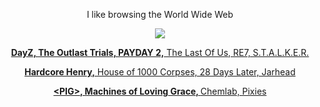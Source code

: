 <p align="center"> I like browsing the World Wide Web
<p align="center"> <a href="https://praisethelard.neocities.org/"><img src="https://github.com/PRAISETHELARD/PRAISETHELARD/blob/main/IMG_3468.gif">
<p align="center"> <b>DayZ, The Outlast Trials, PAYDAY 2,</b> The Last Of Us, RE7, S.T.A.L.K.E.R.
<p align="center"> <b>Hardcore Henry,</b> House of 1000 Corpses, 28 Days Later, Jarhead
<p align="center"> <b>&lt;PIG&gt;, Machines of Loving Grace, </b> Chemlab, Pixies
